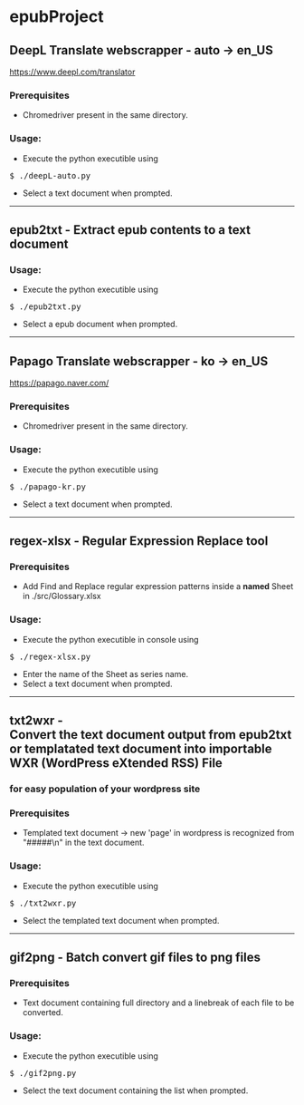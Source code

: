 # epubProject

## DeepL Translate webscrapper - auto -> en_US
https://www.deepl.com/translator

### Prerequisites 
- Chromedriver present in the same directory.

### Usage:
- Execute the python executible using 
<pre>$ ./deepL-auto.py</pre>
- Select a text document when prompted.

<hr>

## epub2txt - Extract epub contents to a text document

### Usage:
- Execute the python executible using 
<pre>$ ./epub2txt.py</pre>
- Select a epub document when prompted.

<hr>

## Papago Translate webscrapper - ko -> en_US
https://papago.naver.com/

### Prerequisites 
- Chromedriver present in the same directory.

### Usage:
- Execute the python executible using 
<pre>$ ./papago-kr.py</pre>
- Select a text document when prompted.

<hr>

## regex-xlsx - Regular Expression Replace tool

### Prerequisites 
- Add Find and Replace regular expression patterns inside a <b>named</b> Sheet in ./src/Glossary.xlsx

### Usage:
- Execute the python executible in console using 
<pre>$ ./regex-xlsx.py</pre>
- Enter the name of the Sheet as series name.
- Select a text document when prompted.

<hr>

## txt2wxr - <br>Convert the text document output from epub2txt or templatated text document into importable WXR (WordPress eXtended RSS) File
### for easy population of your wordpress site

### Prerequisites 
- Templated text document -> new 'page' in wordpress is recognized from "#####\n" in the text document.

### Usage:
- Execute the python executible using 
<pre>$ ./txt2wxr.py</pre>
- Select the templated text document when prompted.

<hr>

## gif2png - Batch convert gif files to png files

### Prerequisites 
- Text document containing full directory and a linebreak of each file to be converted.

### Usage:
- Execute the python executible using 
<pre>$ ./gif2png.py</pre>
- Select the text document containing the list when prompted.
